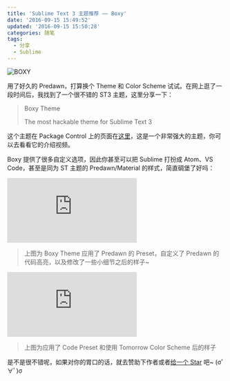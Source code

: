 ```yaml
---
title: 'Sublime Text 3 主题推荐 —— Boxy'
date: '2016-09-15 15:49:52'
updated: '2016-09-15 15:50:28'
categories: 随笔
tags:
  - 分享
  - Sublime
---
```


![BOXY](https://packagecontrol.io/readmes/img/e6c0cad6561d9317c095a0ab52e6fd890eebd842.gif)

用了好久的 Predawn，打算换个 Theme 和 Color Scheme 试试。在网上逛了一段时间后，我找到了一个很不错的 ST3 主题，这里分享一下：

> Boxy Theme
>
> The most hackable theme for Sublime Text 3

这个主题在 Package Control 上的页面在[这里](https://packagecontrol.io/packages/Boxy%20Theme)，这是一个非常强大的主题，你可以去看看它的介绍视频。

Boxy 提供了很多自定义选项，因此你甚至可以把 Sublime 打扮成 Atom、VS Code，甚至是同为 ST 主题的 Predawn/Material 的样式，简直碉堡了好吗：

![Screenshot](https://img.prinzeugen.net/image.php?di=VFYA)

<!--more-->

> 上图为 Boxy Theme 应用了 Predawn 的 Preset，自定义了 Predawn 的代码高亮，以及修改了一些小细节之后的样子~

![Screenshot2](https://img.prinzeugen.net/image.php?di=KXCN)

> 上图为应用了 Code Preset 和使用 Tomorrow Color Scheme 后的样子

是不是很不错呢，如果对你的胃口的话，就去赞助下作者或者[给一个 Star](https://github.com/oivva/st-boxy) 吧~ (σﾟ∀ﾟ)σ
